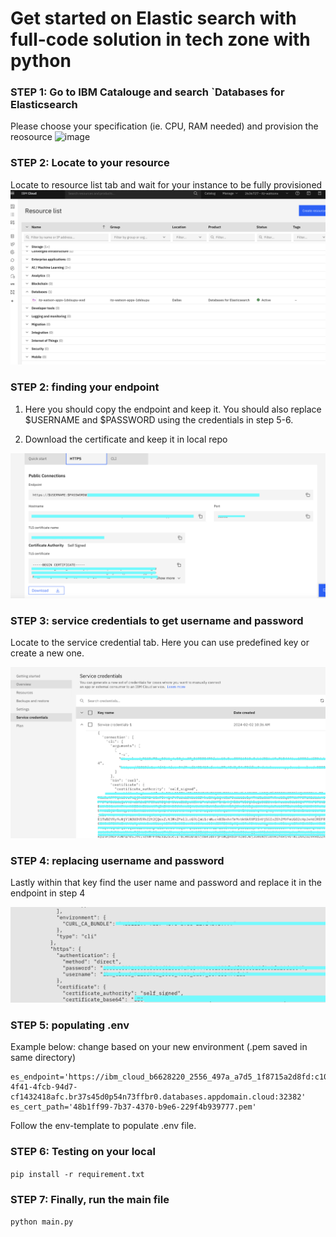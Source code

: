 # Get started on Elastic search with full-code solution in tech zone with python

### STEP 1: Go to IBM Catalouge and search `Databases for Elasticsearch
Please choose your specification (ie. CPU, RAM needed) and provision the reosource
![image](https://github.com/user-attachments/assets/d00ae721-32dd-4bd2-9fb8-d79844671890)

### STEP 2: Locate to your resource

Locate to resource list tab and wait for your instance to be fully provisioned
![Alt text](Images/locate_to_resource.png)

### STEP 2: finding your endpoint

1. Here you should copy the endpoint and keep it. You should also replace
\$USERNAME and \$PASSWORD using the credentials in step 5-6.

2. Download the certificate and keep it in local repo


![Alt text](Images/get_started.png)

### STEP 3: service credentials to get username and password

Locate to the service credential tab. Here you can use predefined key or create a new one.

![Alt text](Images/where_to_get_your_credentials.png)

### STEP 4: replacing username and password

Lastly within that key find the user name and password and replace it in the endpoint in step 4

![Alt text](Images/Find_your_credential.png)

### STEP 5: populating .env

Example below: change based on your new environment (.pem saved in same directory)
```
es_endpoint='https://ibm_cloud_b6628220_2556_497a_a7d5_1f8715a2d8fd:c10311fed1e52f01a998e2bdae6d8aae1b992c6d4ffd0215be0e457b4d210cdb@1813fc1a-4f41-4fcb-94d7-cf1432418afc.br37s45d0p54n73ffbr0.databases.appdomain.cloud:32382'
es_cert_path='48b1ff99-7b37-4370-b9e6-229f4b939777.pem'
```
Follow the env-template to populate .env file.

### STEP 6: Testing on your local
```pip install -r requirement.txt```


### STEP 7: Finally, run the main file
```python main.py```
